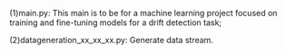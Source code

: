 (1)main.py: This main is to be for a machine learning project focused on training and fine-tuning models for a drift detection task; 

(2)datageneration_xx_xx_xx.py: Generate data stream.
